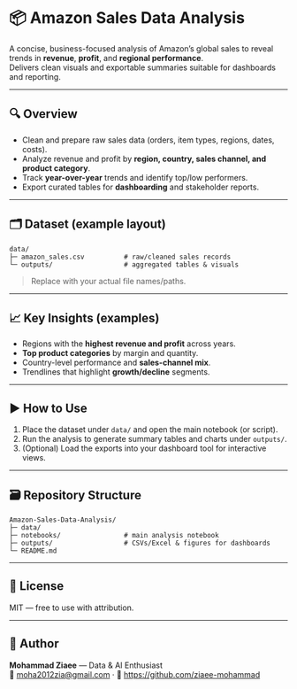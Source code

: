 # 📦 Amazon Sales Data Analysis

A concise, business-focused analysis of Amazon’s global sales to reveal trends in **revenue**, **profit**, and **regional performance**.  
Delivers clean visuals and exportable summaries suitable for dashboards and reporting.

---

## 🔍 Overview
- Clean and prepare raw sales data (orders, item types, regions, dates, costs).  
- Analyze revenue and profit by **region, country, sales channel, and product category**.  
- Track **year-over-year** trends and identify top/low performers.  
- Export curated tables for **dashboarding** and stakeholder reports.

---

## 🗂 Dataset (example layout)
```
data/
├─ amazon_sales.csv          # raw/cleaned sales records
└─ outputs/                  # aggregated tables & visuals
```
> Replace with your actual file names/paths.

---

## 📈 Key Insights (examples)
- Regions with the **highest revenue and profit** across years.  
- **Top product categories** by margin and quantity.  
- Country-level performance and **sales-channel mix**.  
- Trendlines that highlight **growth/decline** segments.

---

## ▶️ How to Use
1. Place the dataset under `data/` and open the main notebook (or script).  
2. Run the analysis to generate summary tables and charts under `outputs/`.  
3. (Optional) Load the exports into your dashboard tool for interactive views.

---

## 🗃 Repository Structure
```
Amazon-Sales-Data-Analysis/
├─ data/
├─ notebooks/                # main analysis notebook
├─ outputs/                  # CSVs/Excel & figures for dashboards
└─ README.md
```

---

## 📜 License
MIT — free to use with attribution.

---

## 👤 Author
**Mohammad Ziaee** — Data & AI Enthusiast  
📧 moha2012zia@gmail.com · 🔗 https://github.com/ziaee-mohammad
